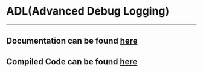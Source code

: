 # ADL(Advanced Debug Logging)
___

## Documentation can be found [here](https://bytechkr.github.io/ADL/)
## Compiled Code can be found [here](https://bytechkr.github.io/ADL/versioning/ADLRelease.zip)